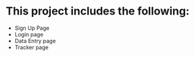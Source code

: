 # This project includes the following:

- Sign Up Page
- Login page
- Data Entry page
- Tracker page
